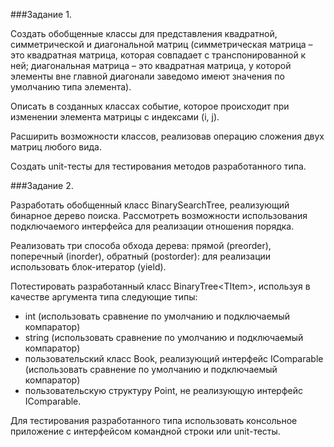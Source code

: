 ###Задание 1.

Создать обобщенные классы для представления квадратной, симметрической и диагональной матриц
(симметрическая матрица – это квадратная матрица, которая совпадает с транспонированной к ней; диагональная
матрица – это квадратная матрица, у которой элементы вне главной диагонали заведомо имеют значения по
умолчанию типа элемента).

Описать в созданных классах событие, которое происходит при изменении элемента матрицы с индексами (i, j).

Расширить возможности классов, реализовав операцию сложения двух матриц любого вида.

Создать unit-тесты для тестирования методов разработанного типа.

###Задание 2.

Разработать обобщенный класс BinarySearchTree, реализующий бинарное дерево поиска. Рассмотреть
возможности использования подключаемого интерфейса для реализации отношения порядка.

Реализовать три способа обхода дерева: прямой (preorder), поперечный (inorder), обратный (postorder): для
реализации использовать блок-итератор (yield).

Потестировать разработанный класс BinaryTree&lt;TItem&gt;, используя в качестве аргумента типа следующие типы:

 - int (использовать сравнение по умолчанию и подключаемый компаратор)
 - string (использовать сравнение по умолчанию и подключаемый компаратор)
 - пользовательский класс Book, реализующий интерфейс IComparable (использовать сравнение по умолчанию и подключаемый компаратор)
 - пользовательскую структуру Point, не реализующую интерфейс IComparable.

Для тестирования разработанного типа использовать консольное приложение с интерфейсом командной строки или unit-тесты.
